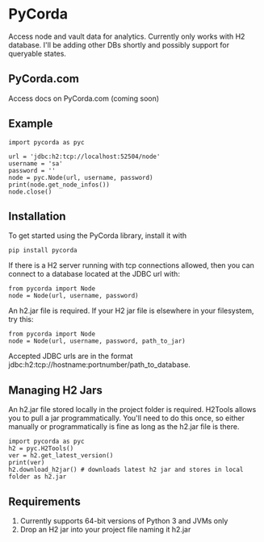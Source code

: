 # PyCorda

Access node and vault data for analytics. Currently only works with H2 database. I'll be adding other DBs shortly and possibly support for queryable states.

## PyCorda.com
Access docs on PyCorda.com (coming soon)

## Example

```
import pycorda as pyc

url = 'jdbc:h2:tcp://localhost:52504/node'
username = 'sa'
password = ''
node = pyc.Node(url, username, password)
print(node.get_node_infos())
node.close()
```

## Installation

To get started using the PyCorda library, install it with

```
pip install pycorda
```

If there is a H2 server running with tcp connections allowed,
then you can connect to a database located at the JDBC url with:

```
from pycorda import Node
node = Node(url, username, password)
```

An h2.jar file is required. If your H2 jar file is elsewhere in your filesystem, try this:

```
from pycorda import Node
node = Node(url, username, password, path_to_jar)
```
Accepted JDBC urls are in the format jdbc:h2:tcp://hostname:portnumber/path_to_database.

## Managing H2 Jars

An h2.jar file stored locally in the project folder is required. H2Tools allows you to pull
a jar programmatically. You'll need to do this once, so either manually or programmatically is fine
as long as the h2.jar file is there.

```
import pycorda as pyc
h2 = pyc.H2Tools()
ver = h2.get_latest_version()
print(ver)
h2.download_h2jar() # downloads latest h2 jar and stores in local folder as h2.jar
```

## Requirements

1. Currently supports 64-bit versions of Python 3 and JVMs only
2. Drop an H2 jar into your project file naming it h2.jar
